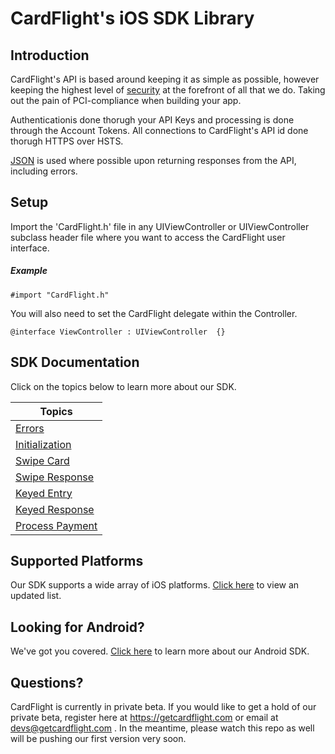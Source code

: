 CardFlight's iOS SDK Library
=================


Introduction
------------

CardFlight's API is based around keeping it as simple as possible, however keeping the highest level of [security](http://#) at the forefront of all that we do. Taking out the pain of PCI-compliance when building your app.

Authenticationis done thorugh your API Keys and processing is done through the Account Tokens. All connections to CardFlight's API id done thorugh HTTPS over HSTS.

[JSON](http://www.json.org) is used where possible upon returning responses from the API, including errors.


Setup
----------

Import the 'CardFlight.h' file in any UIViewController or UIViewController subclass header file where you want to access the CardFlight user interface.

##### Example

```
#import "CardFlight.h"
```

You will also need to set the CardFlight delegate within the Controller.

```
@interface ViewController : UIViewController  {}
```

SDK Documentation
--------------

Click on the topics below to learn more about our SDK.

| Topics | 
| ------------ | 
| [Errors](https://developers.getcardflight.com/docs/api#errors) |
| [Initialization](https://developers.getcardflight.com/docs/api#initialization)|
| [Swipe Card](https://developers.getcardflight.com/docs/api#swipe_card)| 
| [Swipe Response](https://developers.getcardflight.com/docs/api#swipe_card_response)|
| [Keyed Entry](https://developers.getcardflight.com/docs/api#keyed_entry)|
| [Keyed Response](https://developers.getcardflight.com/docs/api#keyed_response)|
| [Process Payment](https://developers.getcardflight.com/docs/api#process_payment)|


Supported Platforms
-----------------------

Our SDK supports a wide array of iOS platforms. [Click here](https://developers.getcardflight.com/docs/ios) to view an updated list.


Looking for Android?
-----------------

We've got you covered. [Click here](https://github.com/CardFlight/cardflight-android) to learn more about our Android SDK. 


Questions?
--------

CardFlight is currently in private beta. If you would like to get a hold of our private beta, register here at https://getcardflight.com or email at devs@getcardflight.com . In the meantime, please watch this repo as well will be pushing our first version very soon.
